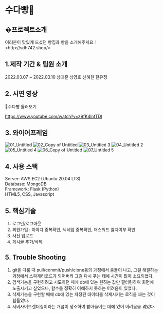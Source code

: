 # 수다빵🥐
<h2>�프로젝트소개</h2>
여러분이 맛있게 드셨던 빵집과 빵을 소개해주세요 !<br>
&lt;http://sdh742.shop/&gt;

<h2>1.제작 기간 & 팀원 소개</h2>
2022.03.07 ~ 2022.03.10
성대훈
성영호
신혜원
한유정
<h2>2. 시연 영상</h2>
🌟수다빵 둘러보기

https://www.youtube.com/watch?v=z9fK4lntTDI

<h2>3. 와이어프레임</h2>

![01_Untitled](https://user-images.githubusercontent.com/96562253/157617766-64401272-d990-486a-bf8b-bd77ce1b224c.jpg)
![02_Copy of Untitled](https://user-images.githubusercontent.com/96562253/157617775-3fc812eb-f31e-4887-b2a3-61079ef23b17.jpg)
![03_Untitled 3](https://user-images.githubusercontent.com/96562253/157617777-73ecdbcc-61df-4617-b4b0-7ff6fdba97c6.jpg)
![04_Untitled 2](https://user-images.githubusercontent.com/96562253/157617780-bfa78527-f773-4c92-a481-ad0a04feb71d.jpg)
![05_Untitled 4](https://user-images.githubusercontent.com/96562253/157617782-156c9060-d325-4606-85a9-b3cbc8654344.jpg)
![06_Copy of Untitled](https://user-images.githubusercontent.com/96562253/157617784-4ed6e5ce-2d4c-49da-bbfa-87696ea01d37.jpg)
![07_Untitled 5](https://user-images.githubusercontent.com/96562253/157617788-909823a4-d708-424a-ad78-539a5bad7671.jpg)

<h2>4. 사용 스택</h2>
Server: AWS EC2 (Ubuntu 20.04 LTS)<br>
Database: MongoDB<br>
Framework: Flask (Python)<br>
HTML5, CSS, Javascript

<h2>5. 핵심기술</h2>
<ol>
<li>로그인/로그아웃
<li>회원가입 : 아이디 중복확인, 닉네임 중복확인, 패스워드 일치여부 확인
<li>사진 업로드
<li>게시글 추가/삭제
</ol>

<h2>5. Trouble Shooting</h2>
<ol>
<li>git을 다룰 때 pull/commit/push/clone등의 과정에서 충돌이 나고, 그걸 해결하는 과정에서 스파게티코드가 되어버려 그걸 다시 푸는 데에 시간이 많이 소요되었다.
<li>검색기능을 구현하려고 시도하던 때에 db에 있는 원하는 값만 필터링하여 화면에 노출시키고 싶었으나, 함수를 정확히 이해하지 못하는 어려움이 있었다.
<li>삭제기능을 구현할 때에 db에 있는 지정된 데이터를 삭제시키는 로직을 짜는 것이 힘들었다. 
<li>서버사이드렌더링이라는 개념이 생소하여 받아들이는 데에 있어 어려움을 겪었다.
</ol>
